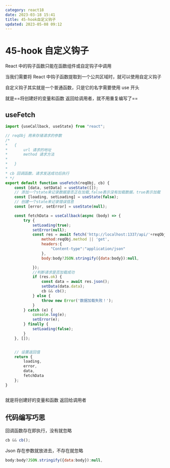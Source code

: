 ```yaml
---
category: react18
date: 2023-03-18 15:41
title: 45-hook自定义钩子
updated: 2023-05-08 09:12
---
```


# 45-hook 自定义钩子

React 中的钩子函数只能在函数组件或自定钩子中调用

当我们需要将 React 中钩子函数提取到一个公共区域时，就可以使用自定义钩子

自定义钩子其实就是一个普通函数，只是它的名字需要使用 use 开头

就是==将创建好的变量和函数 返回给调用者，就不用重复编写了==

## useFetch

```js
import {useCallback, useState} from "react";

// reqObj 用来存储请求的参数
/*
*   {
*       url 请求的地址
*       method 请求方法
*
*   }
*
* cb 回调函数，请求发送成功后执行
* */
export default function useFetch(reqObj, cb) {
    const [data, setData] = useState([]);
    // 添加一个state来记录数据是否正在加载,false表示没有加载数据，true表示加载
    const [loading, setLoading] = useState(false);
    // 创建一个state来记录错误信息
    const [error, setError] = useState(null);

    const fetchData = useCallback(async (body) => {
        try {
            setLoading(true);
            setError(null);
            const res = await fetch('http://localhost:1337/api/'+reqObj.url, {
                method:reqObj.method || 'get',
                headers:{
                    "Content-type":"application/json"
                },
                body:body?JSON.stringify({data:body}):null,

            });
            //判断请求是否加载成功
            if (res.ok) {
                const data = await res.json();
                setData(data.data);
                cb && cb();
            } else {
                throw new Error('数据加载失败！');
            }
        } catch (e) {
            console.log(e);
            setError(e);
        } finally {
            setLoading(false);
        }
    }, []);


    // 设置返回值
    return {
        loading,
        error,
        data,
        fetchData
    };
}



```

就是将创建好的变量和函数 返回给调用者

## 代码编写巧思

回调函数存在即执行，没有就忽略

```js
cb && cb();
```

Json 存在参数就放进去，不存在就忽略

```js
body:body?JSON.stringify({data:body}):null,
```